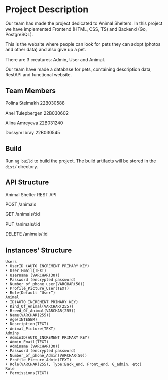 # Project Description

Our team has made the project dedicated to Animal Shelters. In this project we have implemented Frontend (HTML, CSS, TS) and Backend (Go, PostgreSQL).

 This is the website where people can look for pets they can adopt (photos and other data) and also give up a pet.

There are 3 creatures: Admin, User and Animal. 

Our team have made a database for pets, containing description data, RestAPI and functional website.  

## Team Members
 
Polina Stelmakh 22B030588

Anel Tulepbergen 22B030602

Alina Amreyeva 22B031240

Dossym Ibray  22B030545


## Build

Run `ng build` to build the project. The build artifacts will be stored in the `dist/` directory.


## API Structure

Animal Shelter REST API

POST /animals

GET /animals/:id

PUT /animals/:id

DELETE /animals/:id


## Instances' Structure
```
Users
• UserID (AUTO_INCREMENT PRIMARY KEY)
• User_Email(TEXT)
• Username (VARCHAR(30))
• Password (encrypted password)
• Number_of_phone_user(VARCHAR(50))
• Profile_Picture_User(TEXT)
• Role(Default “User”)
Animal
• ID(AUTO_INCREMENT PRIMARY KEY)
• Kind_Of_Animal(VARCHAR(255))
• Breed_Of_Animal(VARCHAR(255))
• Name(VARCHAR(255))
• Age(INTEGER)
• Description(TEXT)
• Animal_Picture(TEXT)
Admins
• AdminID(AUTO_INCREMENT PRIMARY KEY)
• Admin_Email(TEXT)
• Adminame (VARCHAR(30))
• Password (encrypted password)
• Number_of_phone_Admin(VARCHAR(50))
• Profile_Picture_Admin(TEXT)
• Role(VARCHAR(255), Type:Back_end, Front_end, G_admin, etc)
Role
• Permissions(TEXT)
```